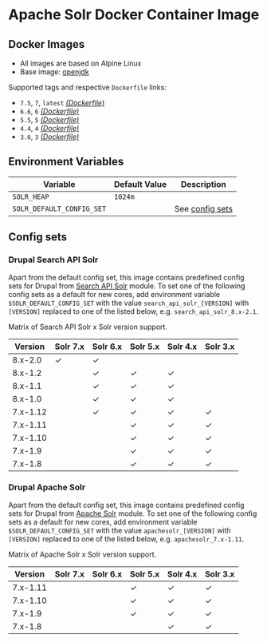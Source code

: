 # Apache Solr Docker Container Image

## Docker Images

* All images are based on Alpine Linux
* Base image: [openjdk](https://hub.docker.com/r/_/openjdk/)

Supported tags and respective `Dockerfile` links:

* `7.5`, `7`, `latest` [_(Dockerfile)_](https://github.com/sergey-zabolotny/service-solr/blob/master/7.x/Dockerfile)
* `6.6`, `6` [_(Dockerfile)_](https://github.com/sergey-zabolotny/service-solr/blob/master/6.x/Dockerfile)
* `5.5`, `5` [_(Dockerfile)_](https://github.com/sergey-zabolotny/service-solr/blob/master/5.x/Dockerfile)
* `4.4`, `4` [_(Dockerfile)_](https://github.com/sergey-zabolotny/service-solr/blob/master/4.x/Dockerfile)
* `3.6`, `3` [_(Dockerfile)_](https://github.com/sergey-zabolotny/service-solr/blob/master/3.x/Dockerfile)

## Environment Variables

| Variable                  | Default Value | Description                     |
| ------------------------- | ------------- | ------------------------------- |
| `SOLR_HEAP`               | `1024m `      |                                 |
| `SOLR_DEFAULT_CONFIG_SET` |               | See [config sets](#config-sets) |

## Config sets

### Drupal Search API Solr

Apart from the default config set, this image contains predefined config sets for Drupal from [Search API Solr](https://www.drupal.org/project/search_api_solr) module. To set one of the following config sets as a default for new cores, add environment variable `$SOLR_DEFAULT_CONFIG_SET` with the value `search_api_solr_[VERSION]` with `[VERSION]` replaced to one of the listed below, e.g. `search_api_solr_8.x-2.1`.

Matrix of Search API Solr x Solr version support.

| Version  | Solr 7.x | Solr 6.x | Solr 5.x | Solr 4.x | Solr 3.x |
| -------- | -------- | -------- | -------- | -------- | -------- |
| 8.x-2.0  | ✓        | ✓        |          |          |          |
| 8.x-1.2  |          | ✓        | ✓        | ✓        |          |
| 8.x-1.1  |          | ✓        | ✓        | ✓        |          |
| 8.x-1.0  |          | ✓        | ✓        | ✓        |          |
| 7.x-1.12 |          | ✓        | ✓        | ✓        | ✓        |
| 7.x-1.11 |          |          | ✓        | ✓        | ✓        |
| 7.x-1.10 |          |          | ✓        | ✓        | ✓        |
| 7.x-1.9  |          |          | ✓        | ✓        | ✓        |
| 7.x-1.8  |          |          | ✓        | ✓        | ✓        |

### Drupal Apache Solr

Apart from the default config set, this image contains predefined config sets for Drupal from [Apache Solr](https://www.drupal.org/project/apachesolr) module. To set one of the following config sets as a default for new cores, add environment variable `$SOLR_DEFAULT_CONFIG_SET` with the value `apachesolr_[VERSION]` with `[VERSION]` replaced to one of the listed below, e.g. `apachesolr_7.x-1.11`.

Matrix of Apache Solr x Solr version support.

| Version  | Solr 7.x | Solr 6.x | Solr 5.x | Solr 4.x | Solr 3.x |
| -------- | -------- | -------- | -------- | -------- | -------- |
| 7.x-1.11 |          |          | ✓        | ✓        | ✓        |
| 7.x-1.10 |          |          | ✓        | ✓        | ✓        |
| 7.x-1.9  |          |          | ✓        | ✓        | ✓        |
| 7.x-1.8  |          |          |          | ✓        | ✓        |

